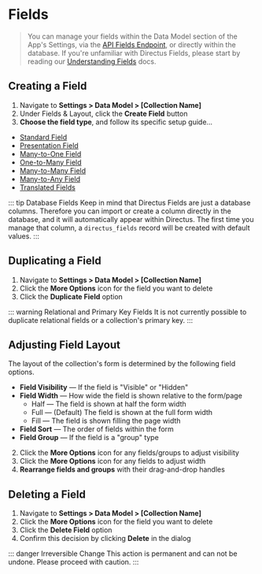 # Fields

> You can manage your fields within the Data Model section of the App's Settings, via the
> [API Fields Endpoint](/reference/api/fields), or directly within the database. If you're
> unfamiliar with Directus Fields, please start by reading our
> [Understanding Fields](/concepts/data-model) docs.

## Creating a Field

1. Navigate to **Settings > Data Model > [Collection Name]**
2. Under Fields & Layout, click the **Create Field** button
3. **Choose the field type**, and follow its specific setup guide...

-   [Standard Field](/guides/field-types/standard-field)
-   [Presentation Field](/guides/field-types/presentation-field)
-   [Many-to-One Field](/guides/field-types/many-to-one-field)
-   [One-to-Many Field](/guides/field-types/one-to-many-field)
-   [Many-to-Many Field](/guides/field-types/many-to-many-field)
-   [Many-to-Any Field](/guides/field-types/many-to-any-field)
-   [Translated Fields](/guides/field-types/translated-fields)

<!-- prettier-ignore-start -->
::: tip Database Fields
Keep in mind that Directus Fields are just a database columns. Therefore you
can import or create a column directly in the database, and it will automatically appear within
Directus. The first time you manage that column, a `directus_fields` record will be created with
default values.
:::
<!-- prettier-ignore-end -->

## Duplicating a Field

1. Navigate to **Settings > Data Model > [Collection Name]**
2. Click the **More Options** icon for the field you want to delete
3. Click the **Duplicate Field** option

<!-- prettier-ignore-start -->
::: warning Relational and Primary Key Fields
It is not currently possible to duplicate relational
fields or a collection's primary key.
:::
<!-- prettier-ignore-end -->

## Adjusting Field Layout

The layout of the collection's form is determined by the following field options.

-   **Field Visibility** — If the field is "Visible" or "Hidden"
-   **Field Width** — How wide the field is shown relative to the form/page
    -   Half — The field is shown at half the form width
    -   Full — (Default) The field is shown at the full form width
    -   Fill — The field is shown filling the page width
-   **Field Sort** — The order of fields within the form
-   **Field Group** — If the field is a "group" type

<!-- @TODO 1. Create any desired groupings by **[Creating a Field Group](/guides/fields)** -->

2. Click the **More Options** icon for any fields/groups to adjust visibility
3. Click the **More Options** icon for any fields to adjust width
4. **Rearrange fields and groups** with their drag-and-drop handles

## Deleting a Field

1. Navigate to **Settings > Data Model > [Collection Name]**
2. Click the **More Options** icon for the field you want to delete
3. Click the **Delete Field** option
4. Confirm this decision by clicking **Delete** in the dialog

<!-- prettier-ignore-start -->
::: danger Irreversible Change
This action is permanent and can not be undone. Please proceed with
caution.
:::
<!-- prettier-ignore-end -->
